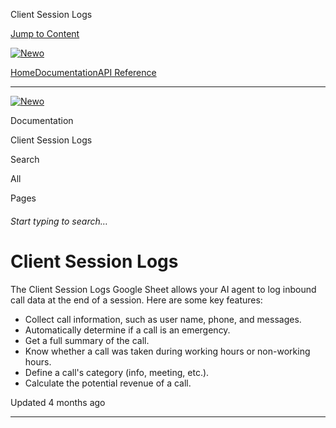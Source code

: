 Client Session Logs

[Jump to Content](#content)

[![Newo](https://files.readme.io/895bdeef8322f081f6d0f4507a17e414930dfddfddf1de452f458dc00698ca84-small-svgviewer-png-output_9.png)](/)

[Home](/)[Documentation](index.md)[API Reference](/reference)

* * *

[![Newo](https://files.readme.io/895bdeef8322f081f6d0f4507a17e414930dfddfddf1de452f458dc00698ca84-small-svgviewer-png-output_9.png)](/)

Documentation

Client Session Logs

Search

All

Pages

###### Start typing to search…

# Client Session Logs

The Client Session Logs Google Sheet allows your AI agent to log inbound call data at the end of a session. Here are some key features:

*   Collect call information, such as user name, phone, and messages.
*   Automatically determine if a call is an emergency.
*   Get a full summary of the call.
*   Know whether a call was taken during working hours or non-working hours.
*   Define a call's category (info, meeting, etc.).
*   Calculate the potential revenue of a call.

Updated 4 months ago

* * *
